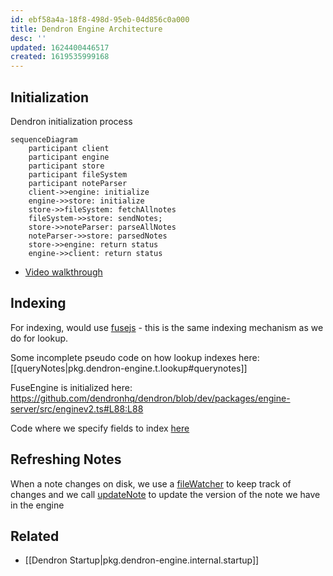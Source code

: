 ```yaml
---
id: ebf58a4a-18f8-498d-95eb-04d856c0a000
title: Dendron Engine Architecture
desc: ''
updated: 1624400446517
created: 1619535999168
---
```



## Initialization

Dendron initialization process

```mermaid
sequenceDiagram
    participant client
    participant engine
    participant store
    participant fileSystem
    participant noteParser
    client->>engine: initialize
    engine->>store: initialize
    store->>fileSystem: fetchAllnotes
    fileSystem->>store: sendNotes;
    store->>noteParser: parseAllNotes
    noteParser->>store: parsedNotes
    store->>engine: return status
    engine->>client: return status
```

- [Video walkthrough](https://youtu.be/nWJCP1DR5Io)


## Indexing
For indexing, would use [fusejs](https://fusejs.io/) - this is the same indexing mechanism as we do for lookup. 

Some incomplete pseudo code on how lookup indexes here: [[queryNotes|pkg.dendron-engine.t.lookup#querynotes]]

FuseEngine is initialized here: https://github.com/dendronhq/dendron/blob/dev/packages/engine-server/src/enginev2.ts#L88:L88

Code where we specify fields to index [here](https://github.com/dendronhq/dendron/blob/dev/packages/engine-server/src/fuseEngine.ts#L110:L110)


## Refreshing Notes

When a note changes on disk, we use a [fileWatcher](https://github.com/dendronhq/dendron/blob/dev/packages/plugin-core/src/fileWatcher.ts#L65:L65) to keep track of changes and we call [updateNote](https://github.com/dendronhq/dendron/blob/dev/packages/engine-server/src/engineClient.ts#L348:L348) to update the version of the note we have in the engine


## Related
- [[Dendron Startup|pkg.dendron-engine.internal.startup]]
